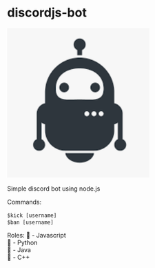 # discordjs-bot


![bot icon](botIcon.PNG)

Simple discord bot using node.js

Commands: 
```
$kick [username]
$ban [username]
```

Roles:
🍎 - Javascript </br>
🐍 - Python </br>
🍑 - Java </br>
🍇 - C++ </br>
